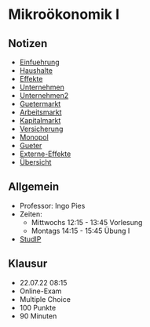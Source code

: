 # Mikroökonomik I

## Notizen

  - [Einfuehrung](VL_Mikro/2022-04-06-Einfuehrung.md)
  - [Haushalte](VL_Mikro/2022-04-07-Haushalte.md)
  - [Effekte](VL_Mikro/2022-04-14-Effekte.md)
  - [Unternehmen](VL_Mikro/2022-04-22-Unternehmen.md)
  - [Unternehmen2](VL_Mikro/2022-04-27-Unternehmen2.md)
  - [Guetermarkt](VL_Mikro/2022-05-04-Guetermarkt.md)
  - [Arbeitsmarkt](VL_Mikro/2022-05-05-Arbeitsmarkt.md)
  - [Kapitalmarkt](VL_Mikro/2022-05-15-Kapitalmarkt.md)
  - [Versicherung](VL_Mikro/2022-05-20-Versicherung.md)
  - [Monopol](VL_Mikro/2022-05-21-Monopol.md)
  - [Gueter](VL_Mikro/2022-05-31-Gueter.md)
  - [Externe-Effekte](VL_Mikro/2022-06-05-Externe-Effekte.md)
  - [Übersicht](VL_Mikro/README.md)



## Allgemein

- Professor: Ingo Pies
- Zeiten:
    - Mittwochs 12:15 - 13:45 Vorlesung
    - Montags 14:15 - 15:45 Übung I
- [StudIP](https://studip.uni-halle.de/dispatch.php/course/details?sem_id=8f1b6a567146a3dc5e426d1abd87d2fd)



## Klausur

- 22.07.22 08:15
- Online-Exam 
- Multiple Choice
- 100 Punkte
- 90 Minuten

